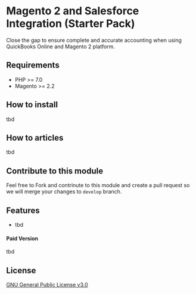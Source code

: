# Magento 2 and Salesforce Integration (Starter Pack)
Close the gap to ensure complete and accurate accounting when using QuickBooks Online and Magento 2 platform.

## Requirements
* PHP >= 7.0
* Magento >= 2.2

## How to install
tbd

## How to articles
tbd

## Contribute to this module
Feel free to Fork and contrinute to this module and create a pull request so we will merge your changes to `develop` branch.

## Features
* tbd

#### Paid Version
tbd

## License
[GNU General Public License v3.0](https://choosealicense.com/licenses/gpl-3.0/)

